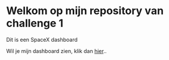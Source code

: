 # Welkom op mijn repository van challenge 1

Dit is een SpaceX dashboard

Wil je mijn dashboard zien, klik dan [hier](https://thijsfenne.github.io/Challenge-1-Thijs-Fenne/challenge-1.html)..
